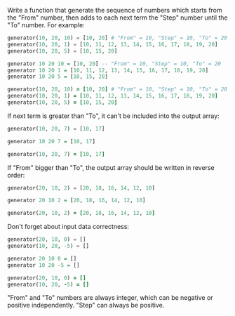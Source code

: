 Write a function that generate the sequence of numbers which starts from the "From" number, then adds to each next term the "Step" number until the "To" number. For example:

```python
generator(10, 20, 10) = [10, 20] # "From" = 10, "Step" = 10, "To" = 20
generator(10, 20, 1) = [10, 11, 12, 13, 14, 15, 16, 17, 18, 19, 20] 
generator(10, 20, 5) = [10, 15, 20]

```
```haskell
generator 10 20 10 = [10, 20] -- "From" = 10, "Step" = 10, "To" = 20
generator 10 20 1 = [10, 11, 12, 13, 14, 15, 16, 17, 18, 19, 20] 
generator 10 20 5 = [10, 15, 20]

```
```ruby
generator(10, 20, 10) = [10, 20] # "From" = 10, "Step" = 10, "To" = 20
generator(10, 20, 1) = [10, 11, 12, 13, 14, 15, 16, 17, 18, 19, 20] 
generator(10, 20, 5) = [10, 15, 20]

```
If next term is greater than "To", it can't be included into the output array:

```python
generator(10, 20, 7) = [10, 17]

```
```haskell
generator 10 20 7 = [10, 17]

```
```ruby
generator(10, 20, 7) = [10, 17]

```


If "From" bigger than "To", the output array should be written in reverse order:

```python
generator(20, 10, 2) = [20, 18, 16, 14, 12, 10]

```
```haskell
generator 20 10 2 = [20, 18, 16, 14, 12, 10]

```

```ruby
generator(20, 10, 2) = [20, 18, 16, 14, 12, 10]

```


Don't forget about input data correctness:

```python
generator(20, 10, 0) = []
generator(10, 20, -5) = []
```
```haskell
generator 20 10 0 = []
generator 10 20 -5 = []
```
```ruby
generator(20, 10, 0) = []
generator(10, 20, -5) = []
```
"From" and "To" numbers are always integer, which can be negative or positive independently. "Step" can always be positive.